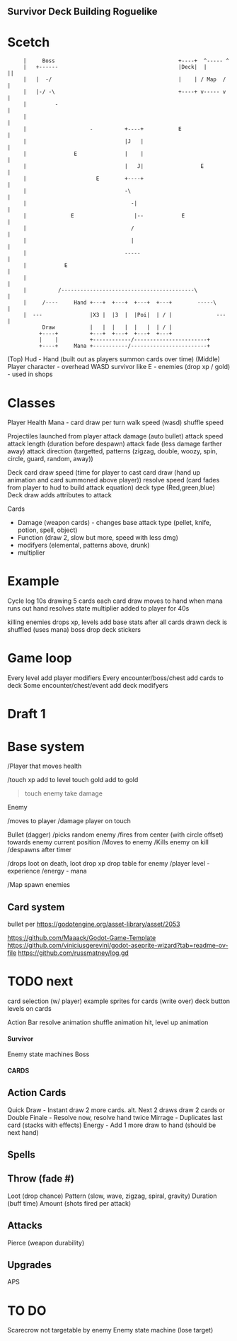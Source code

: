 ## Survivor Deck Building Roguelike

# Scetch

		 |     Boss                                       +----+  ^----- ^
		 |   +------                                      |Deck|  |      ||
		 |   |  -/                                        |    | / Map  / |
		 |   |-/ -\                                       +----+ v----- v |
		 |         -                                                      |
		 |                                                                |
		 |                    -          +----+           E               |
		 |                               |J   |                           |
		 |               E               |    |                           |
		 |                               |   J|                  E        |
		 |                      E        +----+                           |
		 |                               -\                               |
		 |                                 -|                             |
		 |              E                   |--            E              |
		 |                                 /                              |
		 |                                 |                              |
		 |                               -----                            |
		 |            E                                                   |
		 |                                                                |
		 |          /------------------------------------------\          |
		 |     /----     Hand +---+  +---+  +---+  +---+        -----\    |
		 |  ---               |X3 |  |3  |  |Poi|  | / |              --- |
			   Draw           |   |  |   |  |   |  | / |
			  +----+          +---+  +---+  +---+  +---+
			  |    |          +------------/-----------------------+
			  +----+     Mana +-----------/------------------------+

(Top) Hud - Hand (built out as players summon cards over time)
(Middle) Player character - overhead WASD survivor like
E - enemies (drop xp / gold) - used in shops

# Classes

Player
Health
Mana - card draw per turn
walk speed (wasd)
shuffle speed

Projectiles launched from player
attack damage (auto bullet)
attack speed
attack length (duration before despawn)
attack fade (less damage farther away)
attack direction (targetted, patterns (zigzag, double, woozy, spin, circle, guard, random, away))

Deck
card draw speed (time for player to cast card draw (hand up animation and card summoned above player))
resolve speed (card fades from player to hud to build attack equation)
deck type (Red,green,blue) Deck draw adds attributes to attack

Cards

- Damage (weapon cards) - changes base attack type (pellet, knife, potion, spell, object)
- Function (draw 2, slow but more, speed with less dmg)
- modifyers (elemental, patterns above, drunk)
- multiplier

# Example

Cycle log
10s drawing 5 cards
each card draw moves to hand
when mana runs out hand resolves
state multiplier added to player for 40s

killing enemies drops xp, levels add base stats
after all cards drawn deck is shuffled (uses mana)
boss drop deck stickers

# Game loop

Every level add player modifiers
Every encounter/boss/chest add cards to deck
Some encounter/chest/event add deck modifyers

# Draft 1

# Base system

/Player that moves
health

/touch xp add to level
touch gold add to gold

> touch enemy take damage

Enemy

/moves to player
/damage player on touch

Bullet (dagger)
/picks random enemy
/fires from center (with circle offset) towards enemy current position
/Moves to enemy
/Kills enemy on kill
/despawns after timer

/drops loot on death, loot drop xp
drop table for enemy
/player level - experience
\/energy - mana

/Map spawn enemies

## Card system

bullet per https://godotengine.org/asset-library/asset/2053

https://github.com/Maaack/Godot-Game-Template
https://github.com/viniciusgerevini/godot-aseprite-wizard?tab=readme-ov-file
https://github.com/russmatney/log.gd

# TODO next

card selection (w/ player)
example sprites for cards (write over)
deck button
levels on cards

Action Bar
resolve animation
shuffle animation
hit, level up animation

#### Survivor

Enemy state machines
Boss

#### CARDS

## Action Cards

Quick Draw - Instant draw 2 more cards. alt. Next 2 draws draw 2 cards or
Double Finale - Resolve now, resolve hand twice
Mirrage - Duplicates last card (stacks with effects)
Energy - Add 1 more draw to hand (should be next hand)

## Spells

## Throw (fade #)

Loot (drop chance)
Pattern (slow, wave, zigzag, spiral, gravity)
Duration (buff time)
Amount (shots fired per attack)

## Attacks

Pierce (weapon durability)

## Upgrades

APS

# TO DO

Scarecrow not targetable by enemy
Enemy state machine (lose target)
